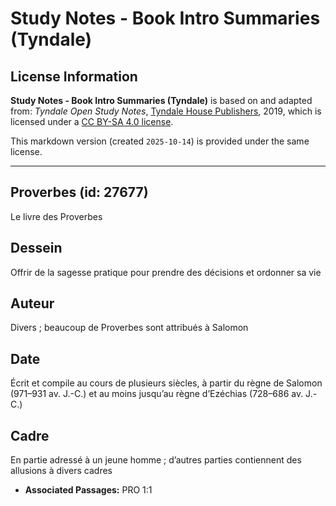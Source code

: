 # Study Notes - Book Intro Summaries (Tyndale)

## License Information

**Study Notes - Book Intro Summaries (Tyndale)** is based on and adapted from: _Tyndale Open Study Notes_, [Tyndale House Publishers](https://tyndaleopenresources.com/), 2019, which is licensed under a [CC BY-SA 4.0 license](https://creativecommons.org/licenses/by-sa/4.0/legalcode.en).

This markdown version (created `2025-10-14`) is provided under the same license.



--------------------------------

## Proverbes (id: 27677)

Le livre des Proverbes

Dessein
-------

Offrir de la sagesse pratique pour prendre des décisions et ordonner sa vie

Auteur
------

Divers ; beaucoup de Proverbes sont attribués à Salomon

Date
----

Écrit et compile au cours de plusieurs siècles, à partir du règne de Salomon (971–931 av. J.\-C.) et au moins jusqu’au règne d’Ezéchias (728–686 av. J.\-C.)

Cadre
-----

En partie adressé à un jeune homme ; d’autres parties contiennent des allusions à divers cadres

* **Associated Passages:** PRO 1:1

